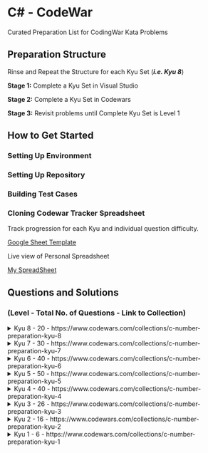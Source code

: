 # C# - CodeWar

Curated Preparation List for CodingWar Kata Problems

## Preparation Structure

Rinse and Repeat the Structure for each Kyu Set (***i.e. Kyu 8***)

**Stage 1:** Complete a Kyu Set in Visual Studio

**Stage 2:** Complete a Kyu Set in Codewars

**Stage 3:** Revisit problems until Complete Kyu Set is Level 1

## How to Get Started


### Setting Up Environment

### Setting Up Repository

### Building Test Cases

### Cloning Codewar Tracker Spreadsheet

Track progression for each Kyu and individual question difficulty.

[Google Sheet Template](https://docs.google.com/spreadsheets/d/1rw-iogINUmm6GYT8QTaqr8KPMwDUzCrSqaMbjKwPzAI/edit?usp=sharing)

Live view of Personal Spreadsheet

[My SpreadSheet](https://docs.google.com/spreadsheets/d/1xaghAp_BQm32j37mlGLbWXMnKBzPDoUCvxpdCPOjV7I/edit?usp=sharing)

## Questions and Solutions

### (Level - Total No. of Questions - Link to Collection)

<details>
    <summary> Kyu 8 - 20 - https://www.codewars.com/collections/c-number-preparation-kyu-8 </summary>
    Solutions: https://github.com/chitangchin/CodewarKata/tree/master/Kata/Kyu8
</details>

<details>
    <summary> Kyu 7 - 30 - https://www.codewars.com/collections/c-number-preparation-kyu-7 </summary>
</details>

<details>
    <summary> Kyu 6 - 40 - https://www.codewars.com/collections/c-number-preparation-kyu-6 </summary>
</details>

<details>
    <summary> Kyu 5 - 50 - https://www.codewars.com/collections/c-number-preparation-kyu-5 </summary>
</details>

<details>
    <summary> Kyu 4 - 40 - https://www.codewars.com/collections/c-number-preparation-kyu-4 </summary>
</details>

<details>
    <summary> Kyu 3 - 26 - https://www.codewars.com/collections/c-number-preparation-kyu-3 </summary>
</details>

<details>
    <summary> Kyu 2 - 16  - https://www.codewars.com/collections/c-number-preparation-kyu-2 </summary>
</details>

<details>
    <summary> Kyu 1 - 6 - https://www.codewars.com/collections/c-number-preparation-kyu-1 </summary>
</details>

